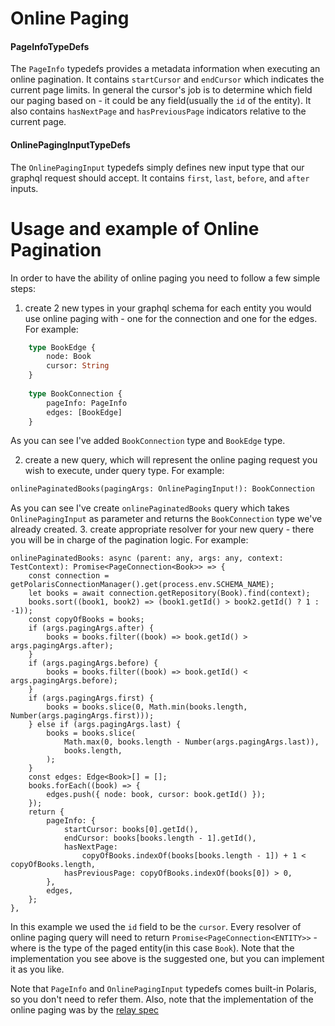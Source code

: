 # Online Paging

#### PageInfoTypeDefs

The `PageInfo` typedefs provides a metadata information when executing an online pagination.
It contains `startCursor` and `endCursor` which indicates the current page limits.
In general the cursor's job is to determine which field our paging based on - it could be any field(usually the `id` of the entity).
It also contains `hasNextPage` and `hasPreviousPage` indicators relative to the current page.

#### OnlinePagingInputTypeDefs

The `OnlinePagingInput` typedefs simply defines new input type that our graphql request should accept.
It contains `first`, `last`, `before`, and `after` inputs.

# Usage and example of Online Pagination

In order to have the ability of online paging you need to follow a few simple steps:
1. create 2 new types in your graphql schema for each entity you would use online paging with - one for the connection and one for the edges.
For example:

```graphql
    type BookEdge {
        node: Book
        cursor: String
    }
    
    type BookConnection {
        pageInfo: PageInfo
        edges: [BookEdge]
    }
```
As you can see I've added `BookConnection` type and `BookEdge` type.

2. create a new query, which will represent the online paging request you wish to execute, under query type.
For example:
```graphql
onlinePaginatedBooks(pagingArgs: OnlinePagingInput!): BookConnection
```
As you can see I've create `onlinePaginatedBooks` query which takes `OnlinePagingInput` as parameter and returns the `BookConnection` type we've already created.
3. create appropriate resolver for your new query - there you will be in charge of the pagination logic.
For example:
```
onlinePaginatedBooks: async (parent: any, args: any, context: TestContext): Promise<PageConnection<Book>> => {
    const connection = getPolarisConnectionManager().get(process.env.SCHEMA_NAME);
    let books = await connection.getRepository(Book).find(context);
    books.sort((book1, book2) => (book1.getId() > book2.getId() ? 1 : -1));
    const copyOfBooks = books;
    if (args.pagingArgs.after) {
        books = books.filter((book) => book.getId() > args.pagingArgs.after);
    }
    if (args.pagingArgs.before) {
        books = books.filter((book) => book.getId() < args.pagingArgs.before);
    }
    if (args.pagingArgs.first) {
        books = books.slice(0, Math.min(books.length, Number(args.pagingArgs.first)));
    } else if (args.pagingArgs.last) {
        books = books.slice(
            Math.max(0, books.length - Number(args.pagingArgs.last)),
            books.length,
        );
    }
    const edges: Edge<Book>[] = [];
    books.forEach((book) => {
        edges.push({ node: book, cursor: book.getId() });
    });
    return {
        pageInfo: {
            startCursor: books[0].getId(),
            endCursor: books[books.length - 1].getId(),
            hasNextPage:
                copyOfBooks.indexOf(books[books.length - 1]) + 1 < copyOfBooks.length,
            hasPreviousPage: copyOfBooks.indexOf(books[0]) > 0,
        },
        edges,
    };
},
```
In this example we used the `id` field to be the `cursor`.
Every resolver of online paging query will need to return `Promise<PageConnection<ENTITY>>` - where <ENTITY> is the type of the paged entity(in this case `Book`).
Note that the implementation you see above is the suggested one, but you can implement it as you like.

Note that `PageInfo` and `OnlinePagingInput` typedefs comes built-in Polaris, so you don't need to refer them.
Also, note that the implementation of the online paging was by the [relay spec](https://relay.dev/graphql/connections.htm)
